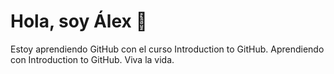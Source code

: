 # Hola, soy Álex 👋
Estoy aprendiendo GitHub con el curso Introduction to GitHub.
Aprendiendo con Introduction to GitHub.
Viva la vida.
